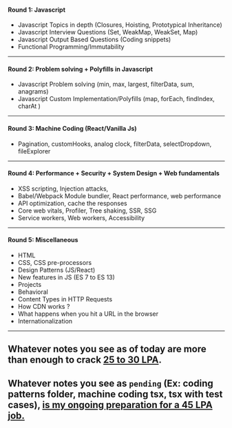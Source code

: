 #### Round 1: Javascript

- Javascript Topics in depth (Closures, Hoisting, Prototypical Inheritance)
- Javascript Interview Questions (Set, WeakMap, WeakSet, Map)
- Javascript Output Based Questions (Coding snippets)
- Functional Programming/Immutability

---

#### Round 2: Problem solving + Polyfills in Javascript

- Javascript Problem solving (min, max, largest, filterData, sum, anagrams)
- Javascript Custom Implementation/Polyfills (map, forEach, findIndex, charAt )

---

#### Round 3: Machine Coding (React/Vanilla Js)

- Pagination, customHooks, analog clock, filterData, selectDropdown, fileExplorer

---

#### Round 4: Performance + Security + System Design + Web fundamentals

- XSS scripting, Injection attacks,
- Babel/Webpack Module bundler, React performance, web performance
- API optimization, cache the responses
- Core web vitals, Profiler, Tree shaking, SSR, SSG
- Service workers, Web workers, Accessibility

---

#### Round 5: Miscellaneous

- HTML
- CSS, CSS pre-processors
- Design Patterns (JS/React)
- New features in JS (ES 7 to ES 13)
- Projects
- Behavioral
- Content Types in HTTP Requests
- How CDN works ?
- What happens when you hit a URL in the browser
- Internationalization


-------

## Whatever notes you see as of today are more than enough to crack <ins>25 to 30 LPA</ins>.

## Whatever notes you see as `pending` (Ex: coding patterns folder, machine coding tsx, tsx with test cases), <ins>is my ongoing preparation for a 45 LPA job.</ins> 
